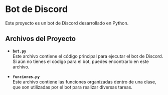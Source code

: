 # Bot de Discord

Este proyecto es un bot de Discord desarrollado en Python.

## Archivos del Proyecto

- **`bot.py`**  
  Este archivo contiene el código principal para ejecutar el bot de Discord.  
  Si aún no tienes el código para el bot, puedes encontrarlo en este archivo.

- **`funciones.py`**  
  Este archivo contiene las funciones organizadas dentro de una clase, que son utilizadas por el bot para realizar diversas tareas.
